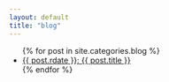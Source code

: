 ```yaml
---
layout: default
title: "blog"
---
```


<ul>
  {% for post in site.categories.blog %}
    <li>
      <a href="{{ post.url }}">{{ post.rdate }}: {{ post.title }}</a>
    </li>
  {% endfor %}
</ul>